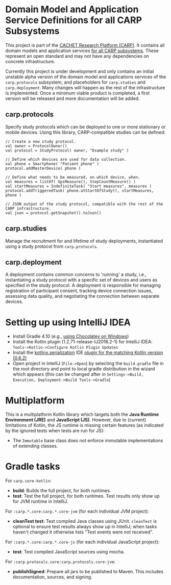 # Domain Model and Application Service Definitions for all CARP Subsystems
This project is part of the [CACHET Research Platform (CARP)](https://github.com/cph-cachet/carp.documentation). It contains all domain models and application services [for all CARP subsystems](https://github.com/cph-cachet/carp.documentation/wiki/Repository-design-overview). These represent an open standard and may not have any dependencies on concrete infrastructure.

Currently this project is under development and only contains an initial unstable alpha version of the domain model and applications services of the `carp.protocols` subsystem, and placeholders for `carp.studies` and `carp.deployment`. Many changes will happen as the rest of the infrastructure is implemented. Once a minimum viable product is completed, a first version will be released and more documentation will be added. 

## carp.protocols

Specify study protocols which can be deployed to one or more stationary or mobile devices. Using this library, CARP-compatible studies can be defined:
```
// Create a new study protocol.
val owner = ProtocolOwner()
val protocol = StudyProtocol( owner, "Example study" )

// Define which devices are used for data collection.
val phone = Smartphone( "Patient phone" )
protocol.addMasterDevice( phone )

// Define what needs to be measured, on which device, when.
val measures = listOf( GpsMeasure(), StepCountMeasure() )
val startMeasures = IndefiniteTask( "Start measures", measures )
protocol.addTriggeredTask( phone.atStartOfStudy(), startMeasures, phone )

// JSON output of the study protocol, compatible with the rest of the CARP infrastructure.
val json = protocol.getSnapshot().toJson()
```

## carp.studies

Manage the recruitment for and lifetime of study deployments, instantiated using a study protocol from `carp.protocols`.

## carp.deployment

A deployment contains common concerns to 'running' a study, i.e., instantiating a study protocol with a specific set of devices and users as specified in the study protocol. A deployment is responsible for managing registration of participant consent, tracking device connection issues, assessing data quality, and negotiating the connection between separate devices.

# Setting up using IntelliJ IDEA
- Install Gradle 4.10 (e.g., [using Chocolatey on Windows](https://chocolatey.org/packages/gradle))
- Install the Kotlin plugin (1.2.71-release-IJ2018.2-1) for IntelliJ IDEA: `Tools->Kotlin->Configure Kotlin Plugin Updates`
- Install the [kotlinx.serialization](https://github.com/Kotlin/kotlinx.serialization#working-in-intellij-idea) IDE [plugin for the matching Kotlin version (0.6.2)](https://teamcity.jetbrains.com/viewType.html?buildTypeId=KotlinTools_KotlinxSerialization_KotlinCompilerWithSerializationPlugin&branch_KotlinTools_KotlinxSerialization=1.2.70&tab=buildTypeStatusDiv)
- Open project in IntelliJ (`File->Open`) by selecting the `build.gradle` file in the root directory and point to local gradle distribution in the wizard which appears (this can be changed after in `Settings->Build, Execution, Deployment->Build Tools->Gradle`)

# Multiplatform

This is a multiplatform Kotlin library which targets both the **Java Runtime Environment (JRE)** and **JavaScript (JS)**. However, due to (current) limitations of Kotlin, the JS runtime is missing certain features (as indicated by the ignored tests when tests are run for JS):

- The `Immutable` base class does not enforce immutable implementations of extending classes.

# Gradle tasks

For `carp.core-kotlin`:
- **build**: Builds the full project, for both runtimes.
- **test**: Test the full project, for both runtimes. Test results only show up for JVM runtime in IntelliJ.

For `:carp.*.core:carp.*.core-jvm` (for each individual JVM project):
- **cleanTest test**: Test compiled Java classes using JUnit. `cleanTest` is optional to ensure test results always show up in IntelliJ; when tasks haven't changed it otherwise lists "Test events were not received".

For `:carp.*.core:carp.*.core-js` (for each individual JavaScript project):
- **test**: Test compiled JavaScript sources using mocha.


For `:carp.protocols.core:carp.protocols.core-jvm`:
- **publishSigned**: Prepare all jars to be published to Maven. This includes documentation, sources, and signing.